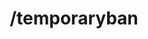 ---
command:
  added: Pre-0.2.7
  aliases:
  - tban
  - temporarilyban
  - tempban
  configuration: []
  description: Temporarily bans a player.
  permissions:
  - rcmds.temporaryban
  supports: {}
  usage: /temporaryban [player] [time] [reason]
layout: command
title: /temporaryban
---